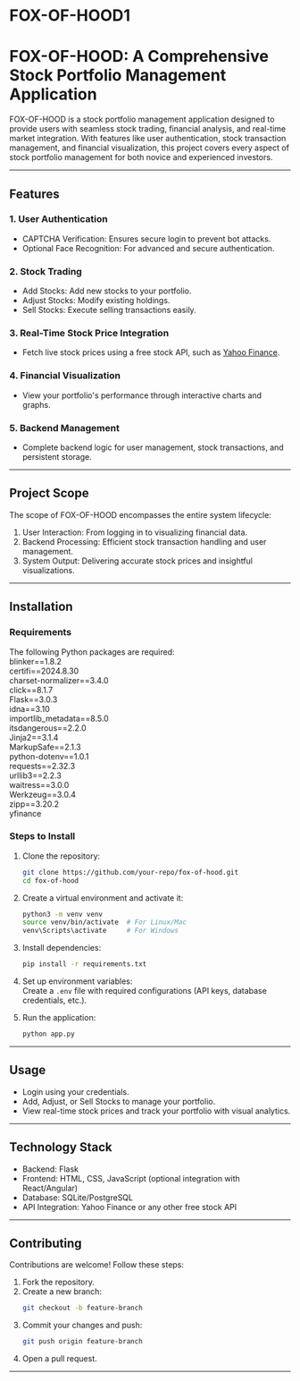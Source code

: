 # FOX-OF-HOOD1
# FOX-OF-HOOD: A Comprehensive Stock Portfolio Management Application

FOX-OF-HOOD is a stock portfolio management application designed to provide users with seamless stock trading, financial analysis, and real-time market integration. With features like user authentication, stock transaction management, and financial visualization, this project covers every aspect of stock portfolio management for both novice and experienced investors.

---

## Features

### 1. User Authentication  
- CAPTCHA Verification: Ensures secure login to prevent bot attacks.  
- Optional Face Recognition: For advanced and secure authentication.  

### 2. Stock Trading  
- Add Stocks: Add new stocks to your portfolio.  
- Adjust Stocks: Modify existing holdings.  
- Sell Stocks: Execute selling transactions easily.  

### 3. Real-Time Stock Price Integration  
- Fetch live stock prices using a free stock API, such as [Yahoo Finance](https://pypi.org/project/yfinance/).  

### 4. Financial Visualization  
- View your portfolio's performance through interactive charts and graphs.  

### 5. Backend Management  
- Complete backend logic for user management, stock transactions, and persistent storage.  

---

## Project Scope  
The scope of FOX-OF-HOOD encompasses the entire system lifecycle:  
1. User Interaction: From logging in to visualizing financial data.  
2. Backend Processing: Efficient stock transaction handling and user management.  
3. System Output: Delivering accurate stock prices and insightful visualizations.  

---

## Installation  

### Requirements  
The following Python packages are required:  
blinker==1.8.2  
certifi==2024.8.30  
charset-normalizer==3.4.0  
click==8.1.7  
Flask==3.0.3  
idna==3.10  
importlib_metadata==8.5.0  
itsdangerous==2.2.0  
Jinja2==3.1.4  
MarkupSafe==2.1.3  
python-dotenv==1.0.1  
requests==2.32.3  
urllib3==2.2.3  
waitress==3.0.0  
Werkzeug==3.0.4  
zipp==3.20.2  
yfinance


### Steps to Install  
1. Clone the repository:  
   ```bash
   git clone https://github.com/your-repo/fox-of-hood.git
   cd fox-of-hood
   ```

2. Create a virtual environment and activate it:  
   ```bash
   python3 -m venv venv  
   source venv/bin/activate  # For Linux/Mac  
   venv\Scripts\activate     # For Windows  
   ```

3. Install dependencies:  
   ```bash
   pip install -r requirements.txt
   ```

4. Set up environment variables:  
   Create a `.env` file with required configurations (API keys, database credentials, etc.).

5. Run the application:  
   ```bash
   python app.py
   ```

---

## Usage  
- Login using your credentials.  
- Add, Adjust, or Sell Stocks to manage your portfolio.  
- View real-time stock prices and track your portfolio with visual analytics.  

---

## Technology Stack  
- Backend: Flask  
- Frontend: HTML, CSS, JavaScript (optional integration with React/Angular)  
- Database: SQLite/PostgreSQL  
- API Integration: Yahoo Finance or any other free stock API  

---

## Contributing  
Contributions are welcome! Follow these steps:  
1. Fork the repository.  
2. Create a new branch:  
   ```bash
   git checkout -b feature-branch
   ```  
3. Commit your changes and push:  
   ```bash
   git push origin feature-branch
   ```  
4. Open a pull request.  

---

